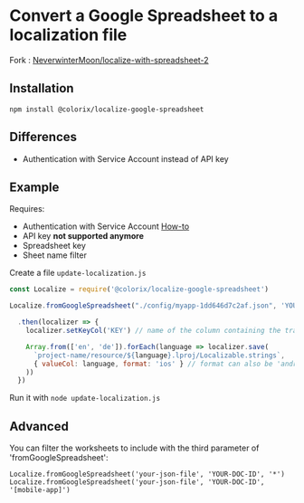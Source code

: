 # Convert a Google Spreadsheet to a localization file

Fork : [NeverwinterMoon/localize-with-spreadsheet-2](https://github.com/NeverwinterMoon/localize-with-spreadsheet-2)

## Installation

`npm install @colorix/localize-google-spreadsheet`

## Differences

- Authentication with Service Account instead of API key

## Example

Requires:

- Authentication with Service Account [How-to](https://theoephraim.github.io/node-google-spreadsheet/#/getting-started/authentication?id=service-account)
- API key **not supported anymore** 
- Spreadsheet key
- Sheet name filter

Create a file `update-localization.js`

```javascript
const Localize = require('@colorix/localize-google-spreadsheet')

Localize.fromGoogleSpreadsheet("./config/myapp-1dd646d7c2af.json", 'YOUR-DOC-ID', ['YOUR-TAB-NAME']) // tab name can be *

  .then(localizer => {
    localizer.setKeyCol('KEY') // name of the column containing the translation key

    Array.from(['en', 'de']).forEach(language => localizer.save(
      `project-name/resource/${language}.lproj/Localizable.strings`,
      { valueCol: language, format: 'ios' } // format can also be 'android' or 'json'
    ))
  })
```

Run it with
`node update-localization.js`

## Advanced

You can filter the worksheets to include with the third parameter of 'fromGoogleSpreadsheet':

```
Localize.fromGoogleSpreadsheet('your-json-file', 'YOUR-DOC-ID', '*')
Localize.fromGoogleSpreadsheet('your-json-file', 'YOUR-DOC-ID', '[mobile-app]')
```
